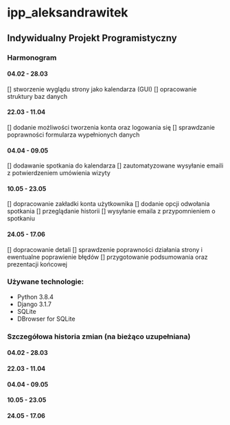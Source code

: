 # ipp_aleksandrawitek
## Indywidualny Projekt Programistyczny

### Harmonogram

#### 04.02 - 28.03

[] stworzenie wyglądu strony jako kalendarza (GUI)
[] opracowanie struktury baz danych

#### 22.03 - 11.04

[] dodanie możliwości tworzenia konta oraz logowania się
[] sprawdzanie poprawności formularza wypełnionych danych 

#### 04.04 - 09.05 

[] dodawanie spotkania do kalendarza
[] zautomatyzowane wysyłanie emaili z potwierdzeniem umówienia wizyty

#### 10.05 - 23.05 

[] dopracowanie zakładki konta użytkownika
[] dodanie opcji odwołania spotkania 
[] przeglądanie historii 
[] wysyłanie emaila z przypomnieniem o spotkaniu

#### 24.05 - 17.06

[] dopracowanie detali
[] sprawdzenie poprawności działania strony i ewentualne poprawienie błędów
[] przygotowanie podsumowania oraz prezentacji końcowej

### Używane technologie:

- Python 3.8.4
- Django 3.1.7
- SQLite
- DBrowser for SQLite

### Szczegółowa historia zmian (na bieżąco uzupełniana)


#### 04.02 - 28.03
#### 22.03 - 11.04
#### 04.04 - 09.05 
#### 10.05 - 23.05 
#### 24.05 - 17.06

